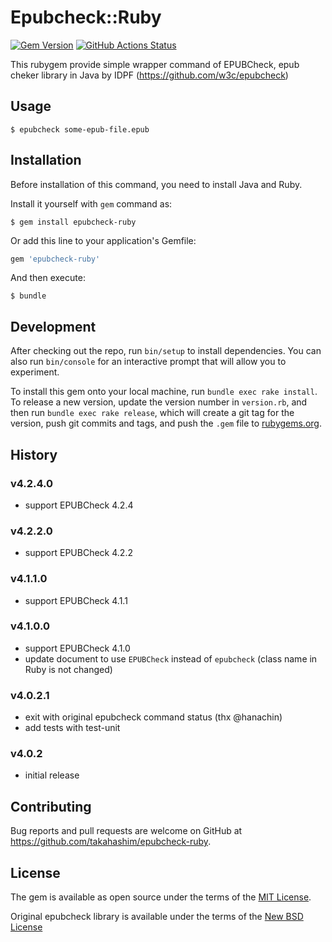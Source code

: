 # Epubcheck::Ruby

[![Gem Version](https://badge.fury.io/rb/epubcheck-ruby.svg)](https://badge.fury.io/rb/epubcheck-ruby)
[![GitHub Actions Status](https://github.com/takahashim/epubcheck-ruby/workflows/Ruby/badge.svg)](https://github.com/takahashim/epubcheck-ruby/actions?query=workflow%3ARuby)

This rubygem provide simple wrapper command of EPUBCheck, epub cheker library in Java by IDPF (https://github.com/w3c/epubcheck)

## Usage

    $ epubcheck some-epub-file.epub

## Installation

Before installation of this command, you need to install Java and Ruby.

Install it yourself with `gem` command as:

    $ gem install epubcheck-ruby

Or add this line to your application's Gemfile:

```ruby
gem 'epubcheck-ruby'
```

And then execute:

    $ bundle


## Development

After checking out the repo, run `bin/setup` to install dependencies. You can also run `bin/console` for an interactive prompt that will allow you to experiment.

To install this gem onto your local machine, run `bundle exec rake install`. To release a new version, update the version number in `version.rb`, and then run `bundle exec rake release`, which will create a git tag for the version, push git commits and tags, and push the `.gem` file to [rubygems.org](https://rubygems.org).

## History

### v4.2.4.0

* support EPUBCheck 4.2.4

### v4.2.2.0

* support EPUBCheck 4.2.2

### v4.1.1.0

* support EPUBCheck 4.1.1

### v4.1.0.0

* support EPUBCheck 4.1.0
* update document to use `EPUBCheck` instead of `epubcheck` (class name in Ruby is not changed)

### v4.0.2.1

* exit with original epubcheck command status (thx @hanachin)
* add tests with test-unit

### v4.0.2

* initial release

## Contributing

Bug reports and pull requests are welcome on GitHub at https://github.com/takahashim/epubcheck-ruby.


## License

The gem is available as open source under the terms of the [MIT License](http://opensource.org/licenses/MIT).

Original epubcheck library is available under the terms of the [New BSD License](https://opensource.org/licenses/BSD-3-Clause)
